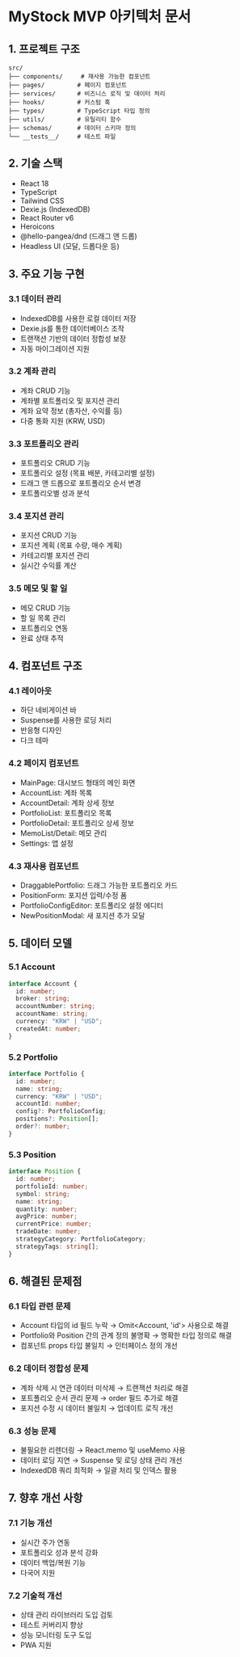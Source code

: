 # MyStock MVP 아키텍처 문서

## 1. 프로젝트 구조

```
src/
├── components/     # 재사용 가능한 컴포넌트
├── pages/         # 페이지 컴포넌트
├── services/      # 비즈니스 로직 및 데이터 처리
├── hooks/         # 커스텀 훅
├── types/         # TypeScript 타입 정의
├── utils/         # 유틸리티 함수
├── schemas/       # 데이터 스키마 정의
└── __tests__/     # 테스트 파일
```

## 2. 기술 스택

- React 18
- TypeScript
- Tailwind CSS
- Dexie.js (IndexedDB)
- React Router v6
- Heroicons
- @hello-pangea/dnd (드래그 앤 드롭)
- Headless UI (모달, 드롭다운 등)

## 3. 주요 기능 구현

### 3.1 데이터 관리
- IndexedDB를 사용한 로컬 데이터 저장
- Dexie.js를 통한 데이터베이스 조작
- 트랜잭션 기반의 데이터 정합성 보장
- 자동 마이그레이션 지원

### 3.2 계좌 관리
- 계좌 CRUD 기능
- 계좌별 포트폴리오 및 포지션 관리
- 계좌 요약 정보 (총자산, 수익률 등)
- 다중 통화 지원 (KRW, USD)

### 3.3 포트폴리오 관리
- 포트폴리오 CRUD 기능
- 포트폴리오 설정 (목표 배분, 카테고리별 설정)
- 드래그 앤 드롭으로 포트폴리오 순서 변경
- 포트폴리오별 성과 분석

### 3.4 포지션 관리
- 포지션 CRUD 기능
- 포지션 계획 (목표 수량, 매수 계획)
- 카테고리별 포지션 관리
- 실시간 수익률 계산

### 3.5 메모 및 할 일
- 메모 CRUD 기능
- 할 일 목록 관리
- 포트폴리오 연동
- 완료 상태 추적

## 4. 컴포넌트 구조

### 4.1 레이아웃
- 하단 네비게이션 바
- Suspense를 사용한 로딩 처리
- 반응형 디자인
- 다크 테마

### 4.2 페이지 컴포넌트
- MainPage: 대시보드 형태의 메인 화면
- AccountList: 계좌 목록
- AccountDetail: 계좌 상세 정보
- PortfolioList: 포트폴리오 목록
- PortfolioDetail: 포트폴리오 상세 정보
- MemoList/Detail: 메모 관리
- Settings: 앱 설정

### 4.3 재사용 컴포넌트
- DraggablePortfolio: 드래그 가능한 포트폴리오 카드
- PositionForm: 포지션 입력/수정 폼
- PortfolioConfigEditor: 포트폴리오 설정 에디터
- NewPositionModal: 새 포지션 추가 모달

## 5. 데이터 모델

### 5.1 Account
```typescript
interface Account {
  id: number;
  broker: string;
  accountNumber: string;
  accountName: string;
  currency: "KRW" | "USD";
  createdAt: number;
}
```

### 5.2 Portfolio
```typescript
interface Portfolio {
  id: number;
  name: string;
  currency: "KRW" | "USD";
  accountId: number;
  config?: PortfolioConfig;
  positions?: Position[];
  order?: number;
}
```

### 5.3 Position
```typescript
interface Position {
  id: number;
  portfolioId: number;
  symbol: string;
  name: string;
  quantity: number;
  avgPrice: number;
  currentPrice: number;
  tradeDate: number;
  strategyCategory: PortfolioCategory;
  strategyTags: string[];
}
```

## 6. 해결된 문제점

### 6.1 타입 관련 문제
- Account 타입의 id 필드 누락 → Omit<Account, 'id'> 사용으로 해결
- Portfolio와 Position 간의 관계 정의 불명확 → 명확한 타입 정의로 해결
- 컴포넌트 props 타입 불일치 → 인터페이스 정의 개선

### 6.2 데이터 정합성 문제
- 계좌 삭제 시 연관 데이터 미삭제 → 트랜잭션 처리로 해결
- 포트폴리오 순서 관리 문제 → order 필드 추가로 해결
- 포지션 수정 시 데이터 불일치 → 업데이트 로직 개선

### 6.3 성능 문제
- 불필요한 리렌더링 → React.memo 및 useMemo 사용
- 데이터 로딩 지연 → Suspense 및 로딩 상태 관리 개선
- IndexedDB 쿼리 최적화 → 일괄 처리 및 인덱스 활용

## 7. 향후 개선 사항

### 7.1 기능 개선
- 실시간 주가 연동
- 포트폴리오 성과 분석 강화
- 데이터 백업/복원 기능
- 다국어 지원

### 7.2 기술적 개선
- 상태 관리 라이브러리 도입 검토
- 테스트 커버리지 향상
- 성능 모니터링 도구 도입
- PWA 지원 